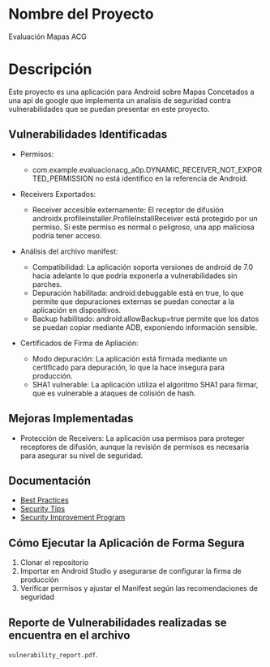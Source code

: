 # Nombre del Proyecto #
Evaluación Mapas ACG

# Descripción
Este proyecto es una aplicación para Android sobre Mapas Concetados a una api de google que 
implementa un analisis de seguridad contra vulnerabilidades que se puedan presentar en este proyecto.

## Vulnerabilidades Identificadas

- Permisos:
  * com.example.evaluacionacg_a0p.DYNAMIC_RECEIVER_NOT_EXPORTED_PERMISSION
  no está identifico en la referencia de Android.

- Receivers Exportados:
  * Receiver accesible externamente: El receptor de difusión androidx.profileinstaller.ProfileInstallReceiver
  está protegido por un permiso. Si este permiso es normal o peligroso, una app maliciosa podría tener acceso.

- Análisis del archivo manifest:
  * Compatibilidad: La aplicación soporta versiones de android de 7.0
  hacia adelante lo que podría exponerla a vulnerabilidades sin parches.
  * Depuración habilitada: android:debuggable está en true, lo que permite que depuraciones externas
  se puedan conectar a la aplicación en dispositivos.
  * Backup habilitado: android:allowBackup=true permite que los datos se puedan copiar
  mediante ADB, exponiendo información sensible.

- Certificados de Firma de Apliación:
  * Modo depuración: La aplicación está firmada mediante un certificado
  para depuración, lo que la hace insegura para producción.
  * SHA1 vulnerable: La aplicación utiliza el algoritmo SHA1 para firmar,
  que es vulnerable a ataques de colisión de hash.

## Mejoras Implementadas
- Protección de Receivers: La aplicación usa permisos para proteger receptores de difusión,
  aunque la revisión de permisos es necesaria para asegurar su nivel de seguridad.

## Documentación
- [Best Practices](best_practices.md)
- [Security Tips](security_tips.md)
- [Security Improvement Program](security_improvement_program.md)
## Cómo Ejecutar la Aplicación de Forma Segura
1. Clonar el repositorio
2. Importar en Android Studio y asegurarse de configurar la firma de producción
3. Verificar permisos y ajustar el Manifest según las recomendaciones de seguridad
## Reporte de Vulnerabilidades realizadas se encuentra en el archivo 
`vulnerability_report.pdf`.
